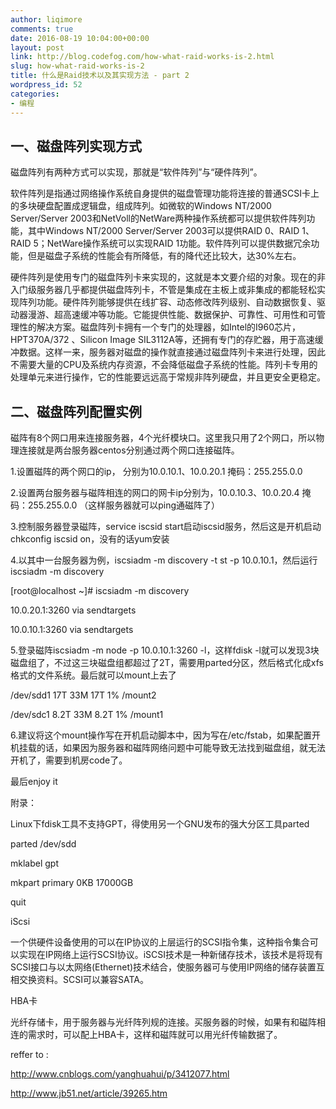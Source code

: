 ```yaml
---
author: liqimore
comments: true
date: 2016-08-19 10:04:00+00:00
layout: post
link: http://blog.codefog.com/how-what-raid-works-is-2.html
slug: how-what-raid-works-is-2
title: 什么是Raid技术以及其实现方法 - part 2
wordpress_id: 52
categories:
- 编程
---
```


## 一、磁盘阵列实现方式




磁盘阵列有两种方式可以实现，那就是“软件阵列”与“硬件阵列”。  

软件阵列是指通过网络操作系统自身提供的磁盘管理功能将连接的普通SCSI卡上的多块硬盘配置成逻辑盘，组成阵列。如微软的Windows NT/2000 Server/Server 2003和NetVoll的NetWare两种操作系统都可以提供软件阵列功能，其中Windows NT/2000 Server/Server 2003可以提供RAID 0、RAID 1、RAID 5；NetWare操作系统可以实现RAID 1功能。软件阵列可以提供数据冗余功能，但是磁盘子系统的性能会有所降低，有的降代还比较大，达30%左右。  

硬件阵列是使用专门的磁盘阵列卡来实现的，这就是本文要介绍的对象。现在的非入门级服务器几乎都提供磁盘阵列卡，不管是集成在主板上或非集成的都能轻松实现阵列功能。硬件阵列能够提供在线扩容、动态修改阵列级别、自动数据恢复、驱动器漫游、超高速缓冲等功能。它能提供性能、数据保护、可靠性、可用性和可管理性的解决方案。磁盘阵列卡拥有一个专门的处理器，如Intel的I960芯片，HPT370A/372 、Silicon Image SIL3112A等，还拥有专门的存贮器，用于高速缓冲数据。这样一来，服务器对磁盘的操作就直接通过磁盘阵列卡来进行处理，因此不需要大量的CPU及系统内存资源，不会降低磁盘子系统的性能。阵列卡专用的处理单元来进行操作，它的性能要远远高于常规非阵列硬盘，并且更安全更稳定。




## 二、磁盘阵列配置实例




磁阵有8个网口用来连接服务器，4个光纤模块口。这里我只用了2个网口，所以物理连接就是两台服务器centos分别通过两个网口连接磁阵。




1.设置磁阵的两个网口的ip， 分别为10.0.10.1、10.0.20.1  掩码：255.255.0.0




2.设置两台服务器与磁阵相连的网口的网卡ip分别为，10.0.10.3、10.0.20.4 掩码：255.255.0.0 （这样服务器就可以ping通磁阵了）




3.控制服务器登录磁阵，service iscsid start启动iscsid服务，然后这是开机启动chkconfig iscsid on，没有的话yum安装




4.以其中一台服务器为例，iscsiadm -m discovery -t st -p 10.0.10.1，然后运行iscsiadm -m discovery




[root@localhost ~]# iscsiadm -m discovery  

10.0.20.1:3260 via sendtargets  

10.0.10.1:3260 via sendtargets  

5.登录磁阵iscsiadm -m node -p 10.0.10.1:3260 -l，这样fdisk -l就可以发现3块磁盘组了，不过这三块磁盘组都超过了2T，需要用parted分区，然后格式化成xfs格式的文件系统。最后就可以mount上去了




/dev/sdd1              17T   33M   17T   1% /mount2  

/dev/sdc1             8.2T   33M  8.2T   1% /mount1  

6.建议将这个mount操作写在开机启动脚本中，因为写在/etc/fstab，如果配置开机挂载的话，如果因为服务器和磁阵网络问题中可能导致无法找到磁盘组，就无法开机了，需要到机房code了。




最后enjoy it




附录：




Linux下fdisk工具不支持GPT，得使用另一个GNU发布的强大分区工具parted




parted /dev/sdd  

mklabel gpt  

mkpart primary 0KB 17000GB  

quit




iScsi




一个供硬件设备使用的可以在IP协议的上层运行的SCSI指令集，这种指令集合可以实现在IP网络上运行SCSI协议。iSCSI技术是一种新储存技术，该技术是将现有SCSI接口与以太网络(Ethernet)技术结合，使服务器可与使用IP网络的储存装置互相交换资料。SCSI可以兼容SATA。




HBA卡




光纤存储卡，用于服务器与光纤阵列规的连接。买服务器的时候，如果有和磁阵相连的需求时，可以配上HBA卡，这样和磁阵就可以用光纤传输数据了。




reffer to :  

http://www.cnblogs.com/yanghuahui/p/3412077.html  

http://www.jb51.net/article/39265.htm




